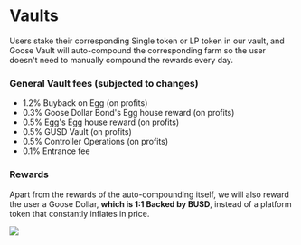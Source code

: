 # Vaults

Users stake their corresponding Single token or LP token in our vault, and Goose Vault will auto-compound the corresponding farm so the user doesn't need to manually compound the rewards every day.

### **General Vault fees \(subjected to changes\)** <a id="general-vault-fees-subjected-to-changes"></a>

* 1.2% Buyback on Egg \(on profits\)
* 0.3% Goose Dollar Bond's Egg house reward \(on profits\)
* 0.5% Egg's Egg house reward \(on profits\)
* 0.5% GUSD Vault \(on profits\)
* 0.5% Controller Operations \(on profits\)
* 0.1% Entrance fee

### Rewards <a id="rewards"></a>

Apart from the rewards of the auto-compounding itself, we will also reward the user a Goose Dollar, **which is 1:1 Backed by BUSD**, instead of a platform token that constantly inflates in price.

![](https://gblobscdn.gitbook.com/assets%2F-MT5Nug3dG0o_JI3n0I1%2F-MX0IjwrmG-Ca6UE_zTG%2F-MX0IzvC-O8JfqCwqscx%2Fimage.png?alt=media&token=1177cf2b-95b5-4034-bc21-70c97c83fdb8)

